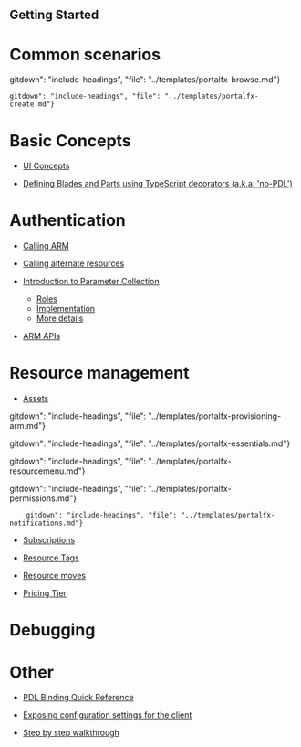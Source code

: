 
<a name="getting-started"></a>
## Getting Started

<!-- TODO:  Remove links to documents that are located in the master index or are otherwise known.  
In the meantime, some gitdown includes are commented out for npm run docs.
-->



<a name="common-scenarios"></a>
# Common scenarios

gitdown": "include-headings", "file": "../templates/portalfx-browse.md"}

    gitdown": "include-headings", "file": "../templates/portalfx-create.md"}

<a name="basic-concepts"></a>
# Basic Concepts

* [UI Concepts](portalfx-ui-concepts.md#ui-concepts)


* [Defining Blades and Parts using TypeScript decorators (a.k.a. 'no-PDL')](portalfx-no-pdl-programming.md#defining-blades-and-parts-using-typescript-decorators-a-k-a-no-pdl)


<a name="authentication"></a>
# Authentication


* [Calling ARM](portalfx-authentication.md#calling-arm)
* [Calling alternate resources](portalfx-authentication.md#calling-alternate-resources)


* [Introduction to Parameter Collection](portalfx-parameter-collection-overview.md#introduction-to-parameter-collection)
    * [Roles](portalfx-parameter-collection-overview.md#roles)
    * [Implementation](portalfx-parameter-collection-overview.md#implementation)
    * [More details](portalfx-parameter-collection-overview.md#more-details)


* [ARM APIs](portalfx-provisioning-arm.md#arm-apis)


<a name="resource-management"></a>
# Resource management

* [Assets](portalfx-assets.md#assets)


gitdown": "include-headings", "file": "../templates/portalfx-provisioning-arm.md"}

gitdown": "include-headings", "file": "../templates/portalfx-essentials.md"}

gitdown": "include-headings", "file": "../templates/portalfx-resourcemenu.md"}

gitdown": "include-headings", "file": "../templates/portalfx-permissions.md"}

        gitdown": "include-headings", "file": "../templates/portalfx-notifications.md"}

* [Subscriptions](portalfx-subscriptions.md#subscriptions)


* [Resource Tags](portalfx-tags.md#resource-tags)


* [Resource moves](portalfx-resourcemove.md#resource-moves)


* [Pricing Tier](portalfx-extension-pricing-tier.md#pricing-tier)


<a name="debugging"></a>
# Debugging




<a name="other"></a>
# Other

* [PDL Binding Quick Reference](portalfx-binding-reference.md#pdl-binding-quick-reference)


* [Exposing configuration settings for the client](portalfx-load-configuration.md#exposing-configuration-settings-for-the-client)
* [Step by step walkthrough](portalfx-load-configuration.md#step-by-step-walkthrough)

